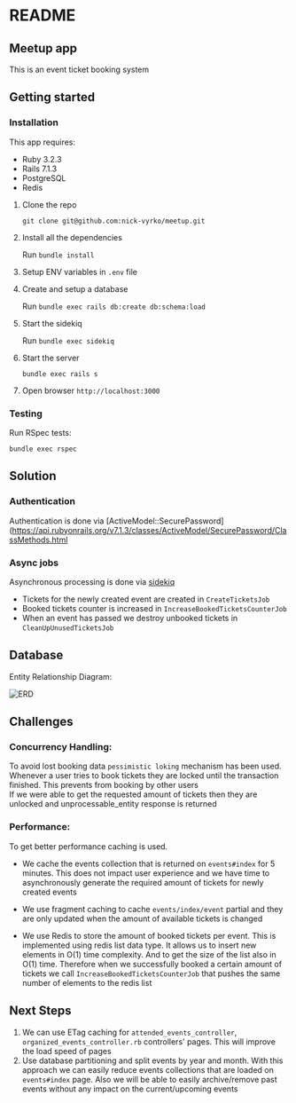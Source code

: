 # README

## Meetup app
This is an event ticket booking system


## Getting started

### Installation

This app requires:
- Ruby 3.2.3
- Rails 7.1.3
- PostgreSQL
- Redis

1. Clone the repo

   `git clone git@github.com:nick-vyrko/meetup.git`
2. Install all the dependencies

   Run `bundle install`
2. Setup ENV variables in `.env` file
3. Create and setup a database

   Run `bundle exec rails db:create db:schema:load`
3. Start the sidekiq

   Run `bundle exec sidekiq`
3. Start the server

   `bundle exec rails s`
4. Open browser `http://localhost:3000`

### Testing

Run RSpec tests:

`bundle exec rspec`

## Solution

### Authentication
Authentication is done via [ActiveModel::SecurePassword](https://api.rubyonrails.org/v7.1.3/classes/ActiveModel/SecurePassword/ClassMethods.html

### Async jobs
Asynchronous processing is done via [sidekiq](https://github.com/sidekiq/sidekiq) 

- Tickets for the newly created event are created in `CreateTicketsJob`
- Booked tickets counter is increased in `IncreaseBookedTicketsCounterJob`
- When an event has passed we destroy unbooked tickets in `CleanUpUnusedTicketsJob`

## Database

Entity Relationship Diagram:

![ERD](https://github.com/nick-vyrko/meetup/assets/1536587/96e78d00-3b85-4ab3-a372-10ee896accd9)

## Challenges

### Concurrency Handling:
To avoid lost booking data `pessimistic loking` mechanism has been used.
Whenever a user tries to book tickets they are locked until the transaction finished. This prevents from booking by other users  
If we were able to get the requested amount of tickets then they are unlocked and unprocessable_entity response is returned

### Performance: 

To get better performance caching is used. 
- We cache the events collection that is returned on `events#index` for 5 minutes. 
This does not impact user experience and we have time to asynchronously generate the required amount of tickets for newly created events

- We use fragment caching to cache `events/index/event` partial and they are only updated when the amount of available tickets is changed

- We use Redis to store the amount of booked tickets per event. This is implemented using redis list data type. 
It allows us to insert new elements in O(1) time complexity. And to get the size of the list also in O(1) time.
Therefore when we successfully booked a certain amount of tickets we call `IncreaseBookedTicketsCounterJob` 
that pushes the same number of elements to the redis list

## Next Steps

1. We can use ETag caching for `attended_events_controller`, `organized_events_controller.rb` controllers' pages. 
This will improve the load speed of pages
2. Use database partitioning and split events by year and month. With this approach we can easily reduce events collections that are loaded on `events#index` page.
Also we will be able to easily archive/remove past events without any impact on the current/upcoming events 
